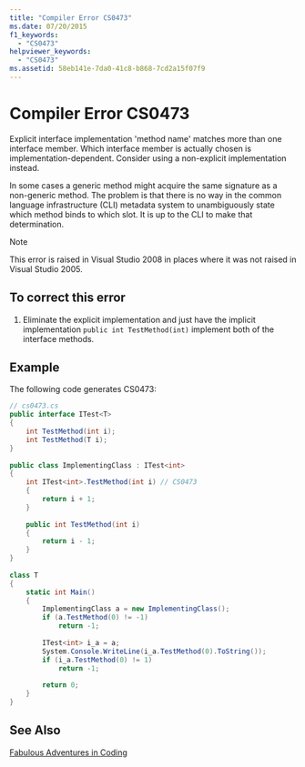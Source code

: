 ```yaml
---
title: "Compiler Error CS0473"
ms.date: 07/20/2015
f1_keywords: 
  - "CS0473"
helpviewer_keywords: 
  - "CS0473"
ms.assetid: 58eb141e-7da0-41c8-b868-7cd2a15f07f9
---
```

# Compiler Error CS0473
Explicit interface implementation 'method name' matches more than one interface member. Which interface member is actually chosen is implementation-dependent. Consider using a non-explicit implementation instead.  
  
 In some cases a generic method might acquire the same signature as a non-generic method. The problem is that there is no way in the common language infrastructure (CLI) metadata system to unambiguously state which method binds to which slot. It is up to the CLI to make that determination.  
  
> [!NOTE]
>  This error is raised in Visual Studio 2008 in places where it was not raised in Visual Studio 2005.  
  
## To correct this error  
  
1. Eliminate the explicit implementation and just have the implicit implementation `public int TestMethod(int)` implement both of the interface methods.  
  
## Example  
 The following code generates CS0473:  
  
```csharp  
// cs0473.cs  
public interface ITest<T>  
{  
    int TestMethod(int i);  
    int TestMethod(T i);  
}  
  
public class ImplementingClass : ITest<int>  
{  
    int ITest<int>.TestMethod(int i) // CS0473  
    {  
        return i + 1;  
    }  
  
    public int TestMethod(int i)  
    {  
        return i - 1;  
    }  
}  
  
class T  
{  
    static int Main()  
    {  
        ImplementingClass a = new ImplementingClass();  
        if (a.TestMethod(0) != -1)  
            return -1;  
  
        ITest<int> i_a = a;  
        System.Console.WriteLine(i_a.TestMethod(0).ToString());  
        if (i_a.TestMethod(0) != 1)  
            return -1;  
  
        return 0;  
    }  
}  
```  
  
## See Also  
 [Fabulous Adventures in Coding](http://blogs.msdn.com/ericlippert/archive/2006/04/06/570126.aspx)

